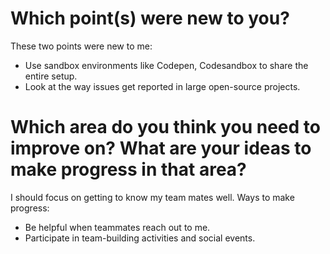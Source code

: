 # Which point(s) were new to you?
These two points were new to me:
* Use sandbox environments like Codepen, Codesandbox to share the entire setup.
* Look at the way issues get reported in large open-source projects.

# Which area do you think you need to improve on? What are your ideas to make progress in that area?
I should focus on getting to know my team mates well.
Ways to make progress:
* Be helpful when teammates reach out to me.
* Participate in team-building activities and social events.
